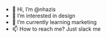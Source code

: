 - 👋 Hi, I’m @nhazis
- 👀 I’m interested in design
- 🌱 I’m currently learning marketing
- 📫 How to reach me? Just slack me
